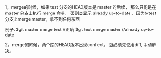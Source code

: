 1，merge的时候，如果 test 分支的HEAD版本是 master 的后续，
   那么只能是在 master 分支上执行 merge 命令，
   否则会显示 already up-to-date ，因为在test分支上merge master，拿不到任何东西

例子: 
$git master merge test  //正确
$git test merge master	//already up-to-date

2，merge的时候，两个库的HEAD版本出现conflect，
   就必须先使用diff, 手动解决。


	

